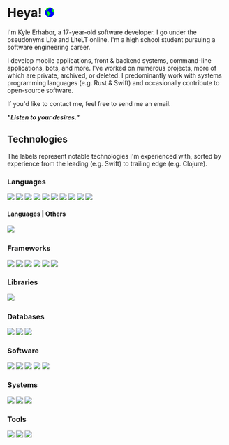 # Heya! ![earth][earth-file]

I'm Kyle Erhabor, a 17-year-old software developer. I go under the pseudonyms Lite and LiteLT online. I'm a high school
student pursuing a software engineering career.

I develop mobile applications, front & backend systems, command-line applications, bots, and more. I've worked on
numerous projects, more of which are private, archived, or deleted. I predominantly work with systems programming
languages (e.g. Rust & Swift) and occasionally contribute to open-source software.

If you'd like to contact me, feel free to send me an email.

***"Listen to your desires."***

## Technologies
<!-- ![](https://img.shields.io/badge/?-?-??style=flat&logo=?&logoColor=white) -->
The labels represent notable technologies I'm experienced with, sorted by experience from the leading (e.g. Swift) to
trailing edge (e.g. Clojure).

### Languages

![](https://img.shields.io/badge/Swift-Language-red?style=flat&logo=swift&logoColor=white)
![](https://img.shields.io/badge/Rust-Language-red?style=flat&logo=rust&logoColor=white)
![](https://img.shields.io/badge/Python-Language-red?style=flat&logo=python&logoColor=white)
![](https://img.shields.io/badge/Dart-Language-red?style=flat&logo=dart&logoColor=white)
![](https://img.shields.io/badge/JavaScript-Language-red?style=flat&logo=javascript&logoColor=white)
![](https://img.shields.io/badge/Kotlin-Language-red?style=flat&logo=kotlin&logoColor=white)
![](https://img.shields.io/badge/Java-Language-red?style=flat&logo=java&logoColor=white)
![](https://img.shields.io/badge/Clojure-Language-red?style=flat&logo=clojure&logoColor=white)
![](https://img.shields.io/badge/TypeScript-Language-red?style=flat&logo=typescript&logoColor=white)
![](https://img.shields.io/badge/SQL-Language-red?style=flat&logo=sql&logoColor=white)

#### Languages | Others

![](https://img.shields.io/badge/GraphQL-Language-red?style=flat&logo=graphql&logoColor=white)

### Frameworks
<!-- SwiftUI does not have its own icon yet -->
![](https://img.shields.io/badge/SwiftUI-Framework-orange?style=flat&logo=swift&logoColor=white)
![](https://img.shields.io/badge/Apollo-Framework-orange?style=flat&logo=apollo-graphql&logoColor=white)
![](https://img.shields.io/badge/Node.js-Framework-orange?style=flat&logo=node.js&logoColor=white)
![](https://img.shields.io/badge/Flutter-Framework-orange?style=flat&logo=flutter&logoColor=white)
![](https://img.shields.io/badge/Actix%20Web-Framework-orange?style=flat&logo=actix&logoColor=white)
![](https://img.shields.io/badge/Deno-Framework-orange?style=flat&logo=deno&logoColor=white)

### Libraries

![](https://img.shields.io/badge/Ring-Library-yellow?style=flat&logoColor=white)

### Databases

![](https://img.shields.io/badge/PostgreSQL-SQL-seagreen?style=flat&logo=postgresql&logoColor=white)
![](https://img.shields.io/badge/SQLite-SQL-seagreen?style=flat&logo=sqlite&logoColor=white)
![](https://img.shields.io/badge/RethinkDB-NoSQL-seagreen?style=flat&logo=rethinkdb&logoColor=white)

### Software

![](https://img.shields.io/badge/Git-Software-cornflowerblue?style=flat&logo=git&logoColor=white)
![](https://img.shields.io/badge/Homebrew-Software-cornflowerblue?style=flat&logo=homebrew&logoColor=white)
![](https://img.shields.io/badge/Insomnia-Software-cornflowerblue?style=flat&logo=insomnia&logoColor=white)
![](https://img.shields.io/badge/Postman-Software-cornflowerblue?style=flat&logo=postman&logoColor=white)
![](https://img.shields.io/badge/cURL-Software-cornflowerblue?style=flat&logo=curl&logoColor=white)

### Systems

![](https://img.shields.io/badge/iOS-OS-mediumpurple?style=flat&logo=ios&logoColor=white)
![](https://img.shields.io/badge/macOS-OS-mediumpurple?style=flat&logo=macos&logoColor=white)
![](https://img.shields.io/badge/Unix-OS-mediumpurple?style=flat&logo=unix&logoColor=white)

### Tools

![](https://img.shields.io/badge/Xcode-IDE-darkslateblue?style=flat&logo=xcode&logoColor=white)
![](https://img.shields.io/badge/JetBrains-IntelliJ%20Derivatives-darkslateblue?style=flat&logo=jetbrains&logoColor=white)
![](https://img.shields.io/badge/Visual%20Studio%20Code-Code%20Editor-darkslateblue?style=flat&logo=visual-studio-code&logoColor=white)

[earth-file]: ./earth.gif
